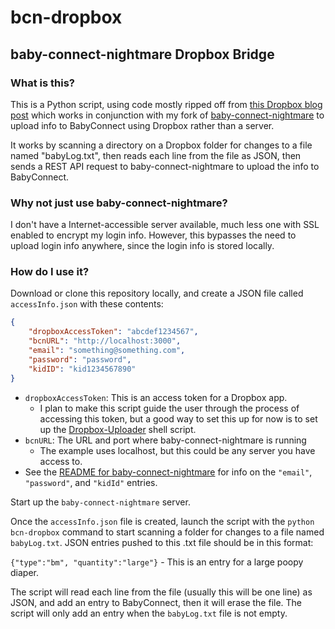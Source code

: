 # bcn-dropbox

## baby-connect-nightmare Dropbox Bridge

### What is this?

This is a Python script, using code mostly ripped off from [this Dropbox blog post](https://blogs.dropbox.com/developers/2013/11/low-latency-notification-of-dropbox-file-changes/) which works in conjunction with my fork of [baby-connect-nightmare](https://github.com/catichenor/baby-connect-nightmare) to upload info to BabyConnect using Dropbox rather than a server.

It works by scanning a directory on a Dropbox folder for changes to a file named "babyLog.txt", then reads each line from the file as JSON, then sends a REST API request to baby-connect-nightmare to upload the info to BabyConnect.

### Why not just use baby-connect-nightmare?

I don't have a Internet-accessible server available, much less one with SSL enabled to encrypt my login info. However, this bypasses the need to upload login info anywhere, since the login info is stored locally.

### How do I use it?

Download or clone this repository locally, and create a JSON file called `accessInfo.json` with these contents:

```JSON
{
    "dropboxAccessToken": "abcdef1234567",
    "bcnURL": "http://localhost:3000",
    "email": "something@something.com",
    "password": "password",
    "kidID": "kid1234567890"
}
```

* `dropboxAccessToken`: This is an access token for a Dropbox app. 
    - I plan to make this script guide the user through the process of accessing this token, but a good way to set this up for now is to set up the [Dropbox-Uploader](https://github.com/andreafabrizi/Dropbox-Uploader) shell script.
* `bcnURL`: The URL and port where baby-connect-nightmare is running
    - The example uses localhost, but this could be any server you have access to.
* See the [README for baby-connect-nightmare](https://github.com/catichenor/baby-connect-nightmare/blob/master/README.md) for info on the `"email"`, `"password"`, and `"kidId"` entries.

Start up the `baby-connect-nightmare` server.

Once the `accessInfo.json` file is created, launch the script with the `python bcn-dropbox` command to start scanning a folder for changes to a file named `babyLog.txt`. JSON entries pushed to this .txt file should be in this format:

`{"type":"bm", "quantity":"large"}` - This is an entry for a large poopy diaper.

The script will read each line from the file (usually this will be one line) as JSON, and add an entry to BabyConnect, then it will erase the file. The script will only add an entry when the `babyLog.txt` file is not empty.
